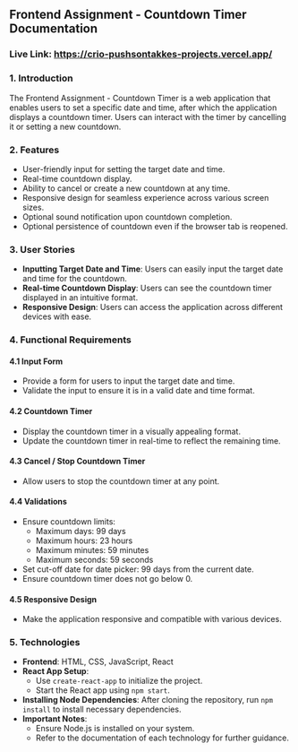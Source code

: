 ## Frontend Assignment - Countdown Timer Documentation

### Live Link: https://crio-pushsontakkes-projects.vercel.app/
### 1. Introduction
The Frontend Assignment - Countdown Timer is a web application that enables users to set a specific date and time, after which the application displays a countdown timer. Users can interact with the timer by cancelling it or setting a new countdown.

### 2. Features
- User-friendly input for setting the target date and time.
- Real-time countdown display.
- Ability to cancel or create a new countdown at any time.
- Responsive design for seamless experience across various screen sizes.
- Optional sound notification upon countdown completion.
- Optional persistence of countdown even if the browser tab is reopened.

### 3. User Stories
- **Inputting Target Date and Time**: Users can easily input the target date and time for the countdown.
- **Real-time Countdown Display**: Users can see the countdown timer displayed in an intuitive format.
- **Responsive Design**: Users can access the application across different devices with ease.

### 4. Functional Requirements
#### 4.1 Input Form
- Provide a form for users to input the target date and time.
- Validate the input to ensure it is in a valid date and time format.

#### 4.2 Countdown Timer
- Display the countdown timer in a visually appealing format.
- Update the countdown timer in real-time to reflect the remaining time.

#### 4.3 Cancel / Stop Countdown Timer
- Allow users to stop the countdown timer at any point.

#### 4.4 Validations
- Ensure countdown limits: 
  - Maximum days: 99 days
  - Maximum hours: 23 hours
  - Maximum minutes: 59 minutes
  - Maximum seconds: 59 seconds
- Set cut-off date for date picker: 99 days from the current date.
- Ensure countdown timer does not go below 0.

#### 4.5 Responsive Design
- Make the application responsive and compatible with various devices.

### 5. Technologies
- **Frontend**: HTML, CSS, JavaScript, React
- **React App Setup**: 
  - Use `create-react-app` to initialize the project.
  - Start the React app using `npm start`.
- **Installing Node Dependencies**: After cloning the repository, run `npm install` to install necessary dependencies.
- **Important Notes**: 
  - Ensure Node.js is installed on your system.
  - Refer to the documentation of each technology for further guidance.
